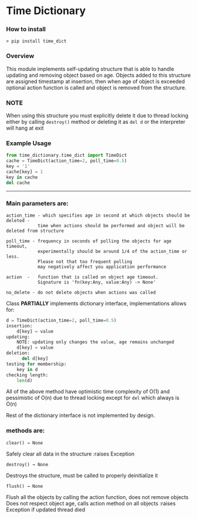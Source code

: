 # Time Dictionary

### How to install
`> pip install time_dict`

### Overview
This module implements self-updating structure that is able to handle updating and removing object based on age.
Objects added to this structure are assigned timestamp at insertion, then when age of object is exceeded optional
action function is called and object is removed from the structure.
### NOTE
When using this structure you must explicitly delete it due to thread locking either by
calling `destroy()` method or deleting it as `del d` or the interpreter will hang at exit

### Example Usage
```python
from time_dictionary.time_dict import TimeDict
cache = TimeDict(action_time=2, poll_time=0.5)
key = '1'
cache[key] = 1
key in cache
del cache
```
---
### Main parameters are:
   
    action_time - which specifies age in second at which objects should be deleted - 
                time when actions should be performed and object will be deleted from structure
                
    poll_time - frequency in seconds of polling the objects for age timeout,
                experimentally should be around 1/4 of the action_time or less. 
                Please not that too frequent polling
                may negatively affect you application performance
                
    action  -   function that is called on object age timeout. 
                Signature is 'fn(key:Any, value:Any) -> None'
                 
    no_delete - do not delete objects when actions was called
       
       
Class **PARTIALLY**  implements dictionary interface, implementations allows for:
```python
d = TimeDict(action_time=2, poll_time=0.5)
insertion:
    d[key] = value
updating:
    NOTE: updating only changes the value, age remains unchanged
    d[key] = value
deletion:
      del d[key]
testing for membership:
    key in d
checking length:
    len(d)
```
All of the above method have optimistic time complexity of O(1) and pessimistic of O(n) due to thread locking
except for `del` which always is O(n)


 Rest of the dictionary interface is not implemented by design.
 
### methods are:
`clear() → None`

Safely clear all data in the structure :raises Exception

`destroy() → None`

Destroys the structure, must be called to properly deinitialize it

`flush() → None`


Flush all the objects by calling the action function, 
does not remove objects Does not respect object age, 
calls action method on all objects :raises Exception if updated thread died